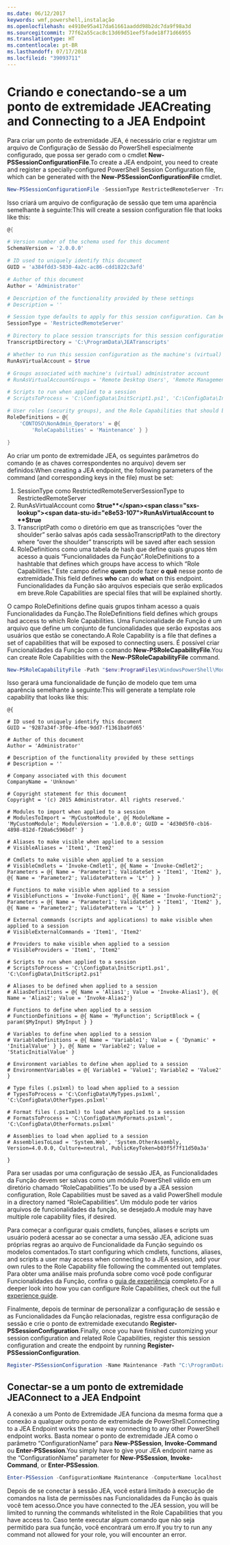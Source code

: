 ```yaml
---
ms.date: 06/12/2017
keywords: wmf,powershell,instalação
ms.openlocfilehash: e4910e95a417da61661aaddd98b2dc7da9f98a3d
ms.sourcegitcommit: 77f62a55cac8c13d69d51eef5fade18f71d66955
ms.translationtype: HT
ms.contentlocale: pt-BR
ms.lasthandoff: 07/17/2018
ms.locfileid: "39093711"
---
```

# <a name="creating-and-connecting-to-a-jea-endpoint"></a><span data-ttu-id="e8e53-102">Criando e conectando-se a um ponto de extremidade JEA</span><span class="sxs-lookup"><span data-stu-id="e8e53-102">Creating and Connecting to a JEA Endpoint</span></span>
<span data-ttu-id="e8e53-103">Para criar um ponto de extremidade JEA, é necessário criar e registrar um arquivo de Configuração de Sessão do PowerShell especialmente configurado, que possa ser gerado com o cmdlet **New-PSSessionConfigurationFile**.</span><span class="sxs-lookup"><span data-stu-id="e8e53-103">To create a JEA endpoint, you need to create and register a specially-configured PowerShell Session Configuration file, which can be generated with the **New-PSSessionConfigurationFile** cmdlet.</span></span>

```powershell
New-PSSessionConfigurationFile -SessionType RestrictedRemoteServer -TranscriptDirectory "C:\ProgramData\JEATranscripts" -RunAsVirtualAccount -RoleDefinitions @{ 'CONTOSO\NonAdmin_Operators' = @{ RoleCapabilities = 'Maintenance' }} -Path "$env:ProgramData\JEAConfiguration\Demo.pssc"
```

<span data-ttu-id="e8e53-104">Isso criará um arquivo de configuração de sessão que tem uma aparência semelhante à seguinte:</span><span class="sxs-lookup"><span data-stu-id="e8e53-104">This will create a session configuration file that looks like this:</span></span>
```powershell
@{

# Version number of the schema used for this document
SchemaVersion = '2.0.0.0'

# ID used to uniquely identify this document
GUID = 'a384fdd3-5830-4a2c-ac86-cdd1822c3afd'

# Author of this document
Author = 'Administrator'

# Description of the functionality provided by these settings
# Description = ''

# Session type defaults to apply for this session configuration. Can be 'RestrictedRemoteServer' (recommended), 'Empty', or 'Default'
SessionType = 'RestrictedRemoteServer'

# Directory to place session transcripts for this session configuration
TranscriptDirectory = 'C:\ProgramData\JEATranscripts'

# Whether to run this session configuration as the machine's (virtual) administrator account
RunAsVirtualAccount = $true

# Groups associated with machine's (virtual) administrator account
# RunAsVirtualAccountGroups = 'Remote Desktop Users', 'Remote Management Users'

# Scripts to run when applied to a session
# ScriptsToProcess = 'C:\ConfigData\InitScript1.ps1', 'C:\ConfigData\InitScript2.ps1'

# User roles (security groups), and the Role Capabilities that should be applied to them when applied to a session
RoleDefinitions = @{
    'CONTOSO\NonAdmin_Operators' = @{
        'RoleCapabilities' = 'Maintenance' } }

}
```
<span data-ttu-id="e8e53-105">Ao criar um ponto de extremidade JEA, os seguintes parâmetros do comando (e as chaves correspondentes no arquivo) devem ser definidos:</span><span class="sxs-lookup"><span data-stu-id="e8e53-105">When creating a JEA endpoint, the following parameters of the command (and corresponding keys in the file) must be set:</span></span>
1.  <span data-ttu-id="e8e53-106">SessionType como RestrictedRemoteServer</span><span class="sxs-lookup"><span data-stu-id="e8e53-106">SessionType to RestrictedRemoteServer</span></span>
2.  <span data-ttu-id="e8e53-107">RunAsVirtualAccount como **$true**</span><span class="sxs-lookup"><span data-stu-id="e8e53-107">RunAsVirtualAccount to **$true**</span></span>
3.  <span data-ttu-id="e8e53-108">TranscriptPath como o diretório em que as transcrições “over the shoulder” serão salvas após cada sessão</span><span class="sxs-lookup"><span data-stu-id="e8e53-108">TranscriptPath to the directory where “over the shoulder” transcripts will be saved after each session</span></span>
4.  <span data-ttu-id="e8e53-109">RoleDefinitions como uma tabela de hash que define quais grupos têm acesso a quais “Funcionalidades da Função”.</span><span class="sxs-lookup"><span data-stu-id="e8e53-109">RoleDefinitions to a hashtable that defines which groups have access to which “Role Capabilities.”</span></span>  <span data-ttu-id="e8e53-110">Este campo define **quem** pode fazer **o quê** nesse ponto de extremidade.</span><span class="sxs-lookup"><span data-stu-id="e8e53-110">This field defines **who** can do **what** on this endpoint.</span></span>   <span data-ttu-id="e8e53-111">Funcionalidades da Função são arquivos especiais que serão explicados em breve.</span><span class="sxs-lookup"><span data-stu-id="e8e53-111">Role Capabilities are special files that will be explained shortly.</span></span>


<span data-ttu-id="e8e53-112">O campo RoleDefinitions define quais grupos tinham acesso a quais Funcionalidades da Função.</span><span class="sxs-lookup"><span data-stu-id="e8e53-112">The RoleDefinitions field defines which groups had access to which Role Capabilities.</span></span>  <span data-ttu-id="e8e53-113">Uma Funcionalidade de Função é um arquivo que define um conjunto de funcionalidades que serão expostas aos usuários que estão se conectando.</span><span class="sxs-lookup"><span data-stu-id="e8e53-113">A Role Capability is a file that defines a set of capabilities that will be exposed to connecting users.</span></span>  <span data-ttu-id="e8e53-114">É possível criar Funcionalidades da Função com o comando **New-PSRoleCapabilityFile**.</span><span class="sxs-lookup"><span data-stu-id="e8e53-114">You can create Role Capabilities with the **New-PSRoleCapabilityFile** command.</span></span>

```powershell
New-PSRoleCapabilityFile -Path "$env:ProgramFiles\WindowsPowerShell\Modules\DemoModule\RoleCapabilities\Maintenance.psrc"
```

<span data-ttu-id="e8e53-115">Isso gerará uma funcionalidade de função de modelo que tem uma aparência semelhante à seguinte:</span><span class="sxs-lookup"><span data-stu-id="e8e53-115">This will generate a template role capability that looks like this:</span></span>
```
@{

# ID used to uniquely identify this document
GUID = '9287a34f-3f0e-4fbe-9dd7-f1361ba9fd65'

# Author of this document
Author = 'Administrator'

# Description of the functionality provided by these settings
# Description = ''

# Company associated with this document
CompanyName = 'Unknown'

# Copyright statement for this document
Copyright = '(c) 2015 Administrator. All rights reserved.'

# Modules to import when applied to a session
# ModulesToImport = 'MyCustomModule', @{ ModuleName = 'MyCustomModule'; ModuleVersion = '1.0.0.0'; GUID = '4d30d5f0-cb16-4898-812d-f20a6c596bdf' }

# Aliases to make visible when applied to a session
# VisibleAliases = 'Item1', 'Item2'

# Cmdlets to make visible when applied to a session
# VisibleCmdlets = 'Invoke-Cmdlet1', @{ Name = 'Invoke-Cmdlet2'; Parameters = @{ Name = 'Parameter1'; ValidateSet = 'Item1', 'Item2' }, @{ Name = 'Parameter2'; ValidatePattern = 'L*' } }

# Functions to make visible when applied to a session
# VisibleFunctions = 'Invoke-Function1', @{ Name = 'Invoke-Function2'; Parameters = @{ Name = 'Parameter1'; ValidateSet = 'Item1', 'Item2' }, @{ Name = 'Parameter2'; ValidatePattern = 'L*' } }

# External commands (scripts and applications) to make visible when applied to a session
# VisibleExternalCommands = 'Item1', 'Item2'

# Providers to make visible when applied to a session
# VisibleProviders = 'Item1', 'Item2'

# Scripts to run when applied to a session
# ScriptsToProcess = 'C:\ConfigData\InitScript1.ps1', 'C:\ConfigData\InitScript2.ps1'

# Aliases to be defined when applied to a session
# AliasDefinitions = @{ Name = 'Alias1'; Value = 'Invoke-Alias1'}, @{ Name = 'Alias2'; Value = 'Invoke-Alias2'}

# Functions to define when applied to a session
# FunctionDefinitions = @{ Name = 'MyFunction'; ScriptBlock = { param($MyInput) $MyInput } }

# Variables to define when applied to a session
# VariableDefinitions = @{ Name = 'Variable1'; Value = { 'Dynamic' + 'InitialValue' } }, @{ Name = 'Variable2'; Value = 'StaticInitialValue' }

# Environment variables to define when applied to a session
# EnvironmentVariables = @{ Variable1 = 'Value1'; Variable2 = 'Value2' }

# Type files (.ps1xml) to load when applied to a session
# TypesToProcess = 'C:\ConfigData\MyTypes.ps1xml', 'C:\ConfigData\OtherTypes.ps1xml'

# Format files (.ps1xml) to load when applied to a session
# FormatsToProcess = 'C:\ConfigData\MyFormats.ps1xml', 'C:\ConfigData\OtherFormats.ps1xml'

# Assemblies to load when applied to a session
# AssembliesToLoad = 'System.Web', 'System.OtherAssembly, Version=4.0.0.0, Culture=neutral, PublicKeyToken=b03f5f7f11d50a3a'

}
```

<span data-ttu-id="e8e53-116">Para ser usadas por uma configuração de sessão JEA, as Funcionalidades da Função devem ser salvas como um módulo PowerShell válido em um diretório chamado “RoleCapabilities”.</span><span class="sxs-lookup"><span data-stu-id="e8e53-116">To be used by a JEA session configuration, Role Capabilities must be saved as a valid PowerShell module in a directory named “RoleCapabilities”.</span></span> <span data-ttu-id="e8e53-117">Um módulo pode ter vários arquivos de funcionalidades da função, se desejado.</span><span class="sxs-lookup"><span data-stu-id="e8e53-117">A module may have multiple role capability files, if desired.</span></span>

<span data-ttu-id="e8e53-118">Para começar a configurar quais cmdlets, funções, aliases e scripts um usuário poderá acessar ao se conectar a uma sessão JEA, adicione suas próprias regras ao arquivo de Funcionalidade da Função seguindo os modelos comentados.</span><span class="sxs-lookup"><span data-stu-id="e8e53-118">To start configuring which cmdlets, functions, aliases, and scripts a user may access when connecting to a JEA session, add your own rules to the Role Capability file following the commented out templates.</span></span> <span data-ttu-id="e8e53-119">Para obter uma análise mais profunda sobre como você pode configurar Funcionalidades da Função, confira o [guia de experiência](http://aka.ms/JEA) completo.</span><span class="sxs-lookup"><span data-stu-id="e8e53-119">For a deeper look into how you can configure Role Capabilities, check out the full [experience guide](http://aka.ms/JEA).</span></span>

<span data-ttu-id="e8e53-120">Finalmente, depois de terminar de personalizar a configuração de sessão e as Funcionalidades da Função relacionadas, registre essa configuração de sessão e crie o ponto de extremidade executando **Register-PSSessionConfiguration**.</span><span class="sxs-lookup"><span data-stu-id="e8e53-120">Finally, once you have finished customizing your session configuration and related Role Capabilities, register this session configuration and create the endpoint by running **Register-PSSessionConfiguration**.</span></span>

```powershell
Register-PSSessionConfiguration -Name Maintenance -Path "C:\ProgramData\JEAConfiguration\Demo.pssc"
```

## <a name="connect-to-a-jea-endpoint"></a><span data-ttu-id="e8e53-121">Conectar-se a um ponto de extremidade JEA</span><span class="sxs-lookup"><span data-stu-id="e8e53-121">Connect to a JEA Endpoint</span></span>

<span data-ttu-id="e8e53-122">A conexão a um Ponto de Extremidade JEA funciona da mesma forma que a conexão a qualquer outro ponto de extremidade de PowerShell.</span><span class="sxs-lookup"><span data-stu-id="e8e53-122">Connecting to a JEA Endpoint works the same way connecting to any other PowerShell endpoint works.</span></span>  <span data-ttu-id="e8e53-123">Basta nomear o ponto de extremidade JEA como o parâmetro “ConfigurationName” para **New-PSSession**, **Invoke-Command** ou **Enter-PSSession**.</span><span class="sxs-lookup"><span data-stu-id="e8e53-123">You simply have to give your JEA endpoint name as the “ConfigurationName” parameter for **New-PSSession**, **Invoke-Command**, or **Enter-PSSession**.</span></span>

```powershell
Enter-PSSession -ConfigurationName Maintenance -ComputerName localhost
```

<span data-ttu-id="e8e53-124">Depois de se conectar à sessão JEA, você estará limitado à execução de comandos na lista de permissões nas Funcionalidades da Função às quais você tem acesso.</span><span class="sxs-lookup"><span data-stu-id="e8e53-124">Once you have connected to the JEA session, you will be limited to running the commands whitelisted in the Role Capabilities that you have access to.</span></span> <span data-ttu-id="e8e53-125">Caso tente executar algum comando que não seja permitido para sua função, você encontrará um erro.</span><span class="sxs-lookup"><span data-stu-id="e8e53-125">If you try to run any command not allowed for your role, you will encounter an error.</span></span>